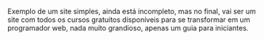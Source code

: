 
Exemplo de um site simples, ainda está incompleto, mas no final, vai ser um site com todos os cursos gratuitos disponíveis para se transformar em um programador web, nada muito grandioso, apenas um guia para iniciantes.
